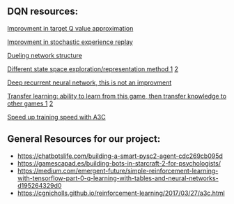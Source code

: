## DQN resources:
[Improvment in target Q value approximation](https://link.zhihu.com/?target=http%3A//arxiv.org/abs/1509.06461)

[Improvment in stochastic experience replay](https://link.zhihu.com/?target=http%3A//arxiv.org/abs/1511.05952)

[Dueling network structure](https://link.zhihu.com/?target=http%3A//arxiv.org/abs/1511.06581)

[Different state space exploration/representation method 1](https://link.zhihu.com/?target=http%3A//arxiv.org/abs/1602.04621)
[2](https://link.zhihu.com/?target=http%3A//arxiv.org/abs/1507.00814)

[Deep recurrent neural network, this is not an improvment](https://link.zhihu.com/?target=http%3A//arxiv.org/abs/1507.06527)

[Transfer learning: ability to learn from this game, then transfer knowledge
to other games 1](https://link.zhihu.com/?target=http%3A//arxiv.org/abs/1511.06295)
[2](https://link.zhihu.com/?target=https%3A//arxiv.org/abs/1511.06342)

[Speed up training speed with A3C](https://link.zhihu.com/?target=https%3A//arxiv.org/abs/1602.01783)


## General Resources for our project:
- https://chatbotslife.com/building-a-smart-pysc2-agent-cdc269cb095d
- https://gamescapad.es/building-bots-in-starcraft-2-for-psychologists/
- https://medium.com/emergent-future/simple-reinforcement-learning-with-tensorflow-part-0-q-learning-with-tables-and-neural-networks-d195264329d0
- https://cgnicholls.github.io/reinforcement-learning/2017/03/27/a3c.html